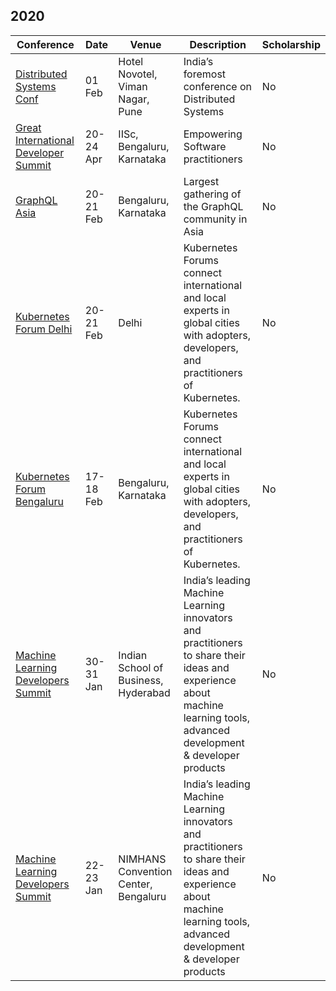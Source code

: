 ## 2020

| Conference | Date | Venue | Description | Scholarship |
|------------|------|-------|-------------|-------------|
| [Distributed Systems Conf](https://dsconf.in/) | 01 Feb | Hotel Novotel, Viman Nagar, Pune | India’s foremost conference on Distributed Systems | No |
| [Great International Developer Summit](https://developersummit.com/india/) | 20-24 Apr | IISc, Bengaluru, Karnataka | Empowering Software practitioners | No |
| [GraphQL Asia](https://www.graphql.asia/) | 20-21 Feb | Bengaluru, Karnataka | Largest gathering of the GraphQL community in Asia | No |
| [Kubernetes Forum Delhi](https://events19.linuxfoundation.org/events/kubernetes-forum-delhi-2019/) | 20-21 Feb | Delhi | Kubernetes Forums connect international and local experts in global cities with adopters, developers, and practitioners of Kubernetes. | No |
| [Kubernetes Forum Bengaluru](https://events19.linuxfoundation.org/events/kubernetes-forum-bengaluru-2019/) | 17-18 Feb | Bengaluru, Karnataka | Kubernetes Forums connect international and local experts in global cities with adopters, developers, and practitioners of Kubernetes. | No |
| [Machine Learning Developers Summit](https://www.mlds.analyticsindiasummit.com/) | 30-31 Jan | Indian School of Business, Hyderabad | India’s leading Machine Learning innovators and practitioners to share their ideas and experience about machine learning tools, advanced development & developer products | No |
| [Machine Learning Developers Summit](https://www.mlds.analyticsindiasummit.com/) | 22-23 Jan | NIMHANS Convention Center, Bengaluru | India’s leading Machine Learning innovators and practitioners to share their ideas and experience about machine learning tools, advanced development & developer products | No |
